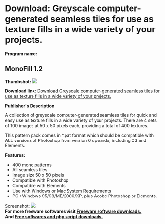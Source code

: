 # Download: Greyscale computer-generated seamless tiles for use as texture fills in a wide variety of your projects.

**Program name:**

## MonoFill 1.2

  
**Thumbshot:** ![](http://www.freewarefiles.com/screenshot/monofill2_md.gif)   
  
**Download link:** [Download Greyscale computer-generated seamless tiles for use as texture fills in a wide variety of your projects.](http://freesoftwares.boysofts.com/MonoFill_program_20385.html)  
  


**Publisher's Description**  
  


A collection of greyscale computer-generated seamless tiles for quick and easy use as texture fills in a wide variety of your projects. There are 4 sets of 100 images at 50 x 50 pixels each, providing a total of 400 textures. 

This pattern pack comes in *.pat format which should be compatible with ALL versions of Photoshop from version 6 upwards, including CS and Elements.

**Features:**

  * 400 mono patterns 
  * All seamless tiles 
  * Image size 50 x 50 pixels 
  * Compatible with Photoshop 
  * Compatible with Elements 
  * Use with Windows or Mac 
System Requirements 
  * PC : Windows 95/98/ME/2000/XP, plus Adobe Photoshop or Elements. 

  
  
Screenshot: ![](http://www.freewarefiles.com/screenshot/monofill2.gif)   
**For more freeware softwares visit [Freeware software downloads.](http://freesoftwares.boysofts.com/)**   
**And [Free softwares and php script downloads.](http://www.boysofts.com/)**

